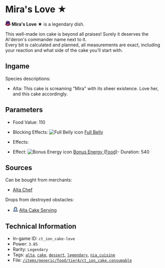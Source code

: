 # Mira's Love ★

<img src="https://raw.githubusercontent.com/Ceterai/Enternia/main/items/generic/food/tier4/ct_ion_cake.png" alt="Mira's Love ★ icon" loading="lazy" height="16px" width="auto" /> **Mira's Love ★** is a legendary dish.

This well-made ion cake is beyond all praises! Surely it deserves the Al'deron's commander name next to it.  
Every bit is calculated and planned, all measurements are exact, including your reaction and what side of the cake you'll start with.

## Ingame

Species descriptions:

- Alta: This cake is screaming "Mira" with its sheer existence. Love her, and this cake accordingly.

## Parameters

- Food Value: 110
- Blocking Effects: <img src="https://starbounder.org/mediawiki/images/6/60/Status_Well_Fed.png" alt="Full Belly icon" loading="lazy" height="16px" width="16px" /> [Full Belly](https://starbounder.org/Full_Belly)
- Effects: 

- Effect: <img src="https://starbounder.org/mediawiki/images/thumb/5/57/Status_Energy_Boost.png/48px-Status_Energy_Boost.png" alt="Bonus Energy icon" loading="lazy" height="16px" width="16px" /> [Bonus Energy (Food)](https://starbounder.org/Status_Effects#Stat_Boosts)- Duration: 540

## Sources

Can be bought from merchants:

- [Alta Chef](https://ceterai.github.io/MyEnternia/Wiki/AltaChef)

Drops from destroyed obstacles:

- <img src="https://raw.githubusercontent.com/Ceterai/Enternia/main/objects/alta/special/food/cake/icon.png" alt="Alta Cake Serving icon" loading="lazy" height="16px" width="auto" /> [Alta Cake Serving](https://ceterai.github.io/MyEnternia/Wiki/AltaCakeServing)

## Technical Information

- In-game ID: `ct_ion_cake-love`
- Power: `3.85`
- Rarity: `Legendary`
- Tags: [`alta`](https://ceterai.github.io/MyEnternia/Wiki/Tags/Alta), [`cake`](https://ceterai.github.io/MyEnternia/Wiki/Tags/Cake), [`dessert`](https://ceterai.github.io/MyEnternia/Wiki/Tags/Dessert), [`legendary`](https://ceterai.github.io/MyEnternia/Wiki/Tags/Legendary), [`nia_cuisine`](https://ceterai.github.io/MyEnternia/Wiki/Tags/NiaCuisine)
- File: [`/items/generic/food/tier4/ct_ion_cake.consumable`](https://github.com/Ceterai/Enternia/blob/main/items/generic/food/tier4/ct_ion_cake.consumable)
